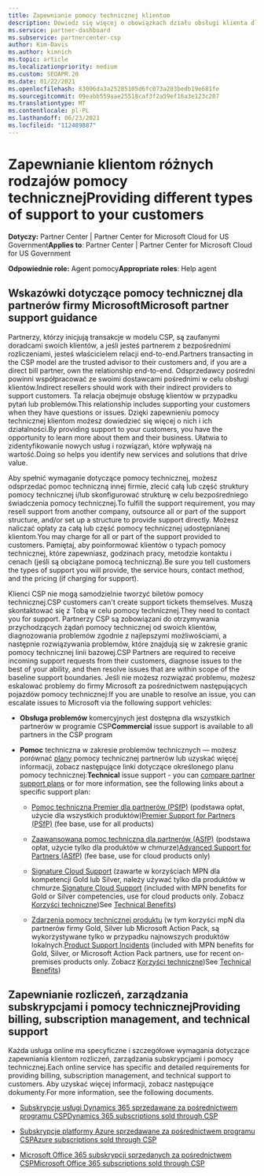 ```yaml
---
title: Zapewnianie pomocy technicznej klientom
description: Dowiedz się więcej o obowiązkach działu obsługi klienta dla partnerów w programie CSP. Obejmuje pomoc techniczną w zakresie rozliczeń, zarządzania subskrypcjami i problemów technicznych.
ms.service: partner-dashboard
ms.subservice: partnercenter-csp
author: Kim-Davis
ms.author: kimnich
ms.topic: article
ms.localizationpriority: medium
ms.custom: SEOAPR.20
ms.date: 01/22/2021
ms.openlocfilehash: 83006da3a25285105d6fc073a203bedb19e681fe
ms.sourcegitcommit: 09eabb559aae25518caf3f2a59ef16a3e123c207
ms.translationtype: MT
ms.contentlocale: pl-PL
ms.lasthandoff: 06/23/2021
ms.locfileid: "112489887"
---
```

# <a name="providing-different-types-of-support-to-your-customers"></a><span data-ttu-id="b8b09-104">Zapewnianie klientom różnych rodzajów pomocy technicznej</span><span class="sxs-lookup"><span data-stu-id="b8b09-104">Providing different types of support to your customers</span></span>

<span data-ttu-id="b8b09-105">**Dotyczy:** Partner Center | Partner Center for Microsoft Cloud for US Government</span><span class="sxs-lookup"><span data-stu-id="b8b09-105">**Applies to**: Partner Center | Partner Center for Microsoft Cloud for US Government</span></span>

<span data-ttu-id="b8b09-106">**Odpowiednie role:** Agent pomocy</span><span class="sxs-lookup"><span data-stu-id="b8b09-106">**Appropriate roles**: Help agent</span></span>

## <a name="microsoft-partner-support-guidance"></a><span data-ttu-id="b8b09-107">Wskazówki dotyczące pomocy technicznej dla partnerów firmy Microsoft</span><span class="sxs-lookup"><span data-stu-id="b8b09-107">Microsoft partner support guidance</span></span>

<span data-ttu-id="b8b09-108">Partnerzy, którzy inicjują transakcje w modelu CSP, są zaufanymi doradcami swoich klientów, a jeśli jesteś partnerem z bezpośrednimi rozliczeniami, jesteś właścicielem relacji end-to-end.</span><span class="sxs-lookup"><span data-stu-id="b8b09-108">Partners transacting in the CSP model are the trusted advisor to their customers and, if you are a direct bill partner, own the relationship end-to-end.</span></span> <span data-ttu-id="b8b09-109">Odsprzedawcy pośredni powinni współpracować ze swoimi dostawcami pośrednimi w celu obsługi klientów.</span><span class="sxs-lookup"><span data-stu-id="b8b09-109">Indirect resellers should work with their indirect providers to support customers.</span></span> <span data-ttu-id="b8b09-110">Ta relacja obejmuje obsługę klientów w przypadku pytań lub problemów.</span><span class="sxs-lookup"><span data-stu-id="b8b09-110">This relationship includes supporting your customers when they have questions or issues.</span></span> <span data-ttu-id="b8b09-111">Dzięki zapewnieniu pomocy technicznej klientom możesz dowiedzieć się więcej o nich i ich działalności.</span><span class="sxs-lookup"><span data-stu-id="b8b09-111">By providing support to your customers, you have the opportunity to learn more about them and their business.</span></span> <span data-ttu-id="b8b09-112">Ułatwia to zidentyfikowanie nowych usług i rozwiązań, które wpływają na wartość.</span><span class="sxs-lookup"><span data-stu-id="b8b09-112">Doing so helps you identify new services and solutions that drive value.</span></span>

<span data-ttu-id="b8b09-113">Aby spełnić wymaganie dotyczące pomocy technicznej, możesz odsprzedać pomoc techniczną innej firmie, zlecić całą lub część struktury pomocy technicznej i/lub skonfigurować strukturę w celu bezpośredniego świadczenia pomocy technicznej.</span><span class="sxs-lookup"><span data-stu-id="b8b09-113">To fulfill the support requirement, you may resell support from another company, outsource all or part of the support structure, and/or set up a structure to provide support directly.</span></span> <span data-ttu-id="b8b09-114">Możesz naliczać opłaty za całą lub część pomocy technicznej udostępnianej klientom.</span><span class="sxs-lookup"><span data-stu-id="b8b09-114">You may charge for all or part of the support provided to customers.</span></span> <span data-ttu-id="b8b09-115">Pamiętaj, aby poinformować klientów o typach pomocy technicznej, które zapewniasz, godzinach pracy, metodzie kontaktu i cenach (jeśli są obciążane pomocą techniczną).</span><span class="sxs-lookup"><span data-stu-id="b8b09-115">Be sure you tell customers the types of support you will provide, the service hours, contact method, and the pricing (if charging for support).</span></span>

<span data-ttu-id="b8b09-116">Klienci CSP nie mogą samodzielnie tworzyć biletów pomocy technicznej.</span><span class="sxs-lookup"><span data-stu-id="b8b09-116">CSP customers can't create support tickets themselves.</span></span> <span data-ttu-id="b8b09-117">Muszą skontaktować się z Tobą w celu pomocy technicznej.</span><span class="sxs-lookup"><span data-stu-id="b8b09-117">They need to contact you for support.</span></span> <span data-ttu-id="b8b09-118">Partnerzy CSP są zobowiązani do otrzymywania przychodzących żądań pomocy technicznej od swoich klientów, diagnozowania problemów zgodnie z najlepszymi możliwościami, a następnie rozwiązywania problemów, które znajdują się w zakresie granic pomocy technicznej linii bazowej.</span><span class="sxs-lookup"><span data-stu-id="b8b09-118">CSP Partners are required to receive incoming support requests from their customers, diagnose issues to the best of your ability, and then resolve issues that are within scope of the baseline support boundaries.</span></span> <span data-ttu-id="b8b09-119">Jeśli nie możesz rozwiązać problemu, możesz eskalować problemy do firmy Microsoft za pośrednictwem następujących pojazdów pomocy technicznej:</span><span class="sxs-lookup"><span data-stu-id="b8b09-119">If you are unable to resolve an issue, you can escalate issues to Microsoft via the following support vehicles:</span></span>

- <span data-ttu-id="b8b09-120">**Obsługa problemów** komercyjnych jest dostępna dla wszystkich partnerów w programie CSP</span><span class="sxs-lookup"><span data-stu-id="b8b09-120">**Commercial** issue support is available to all partners in the CSP program</span></span>

- <span data-ttu-id="b8b09-121">**Pomoc** techniczna w zakresie problemów technicznych — możesz porównać [plany](https://partner.microsoft.com/support/partnersupport) pomocy technicznej partnerów lub uzyskać więcej informacji, zobacz następujące linki dotyczące określonego planu pomocy technicznej:</span><span class="sxs-lookup"><span data-stu-id="b8b09-121">**Technical** issue support - you can [compare partner support plans](https://partner.microsoft.com/support/partnersupport) or for more information, see the following links  about a specific support plan:</span></span>

  - <span data-ttu-id="b8b09-122">[Pomoc techniczna Premier dla partnerów (PSfP)](https://partner.microsoft.com/support/microsoft-services-premier-support) (podstawa opłat, użycie dla wszystkich produktów)</span><span class="sxs-lookup"><span data-stu-id="b8b09-122">[Premier Support for Partners (PSfP)](https://partner.microsoft.com/support/microsoft-services-premier-support) (fee base, use for all products)</span></span>

  - <span data-ttu-id="b8b09-123">[Zaawansowana pomoc techniczna dla partnerów (ASfP)](https://partner.microsoft.com/support/advanced-cloud-support) (podstawa opłat, użycie tylko dla produktów w chmurze)</span><span class="sxs-lookup"><span data-stu-id="b8b09-123">[Advanced Support for Partners (ASfP)](https://partner.microsoft.com/support/advanced-cloud-support) (fee base, use for cloud products only)</span></span>

  - <span data-ttu-id="b8b09-124">[Signature Cloud Support](manage-your-partner-network-benefits.md) (zawarte w korzyściach MPN dla kompetencji Gold lub Silver, należy używać tylko dla produktów w chmurze.</span><span class="sxs-lookup"><span data-stu-id="b8b09-124">[Signature Cloud Support](manage-your-partner-network-benefits.md) (included with MPN benefits for Gold or Silver competencies, use for cloud products only.</span></span> <span data-ttu-id="b8b09-125">Zobacz [Korzyści techniczne](mpn-benefits-technical-support.md))</span><span class="sxs-lookup"><span data-stu-id="b8b09-125">See [Technical Benefits](mpn-benefits-technical-support.md))</span></span>

  - <span data-ttu-id="b8b09-126">[Zdarzenia pomocy technicznej produktu](manage-your-partner-network-benefits.md) (w tym korzyści mpN dla partnerów firmy Gold, Silver lub Microsoft Action Pack, są wykorzystywane tylko w przypadku najnowszych produktów lokalnych.</span><span class="sxs-lookup"><span data-stu-id="b8b09-126">[Product Support Incidents](manage-your-partner-network-benefits.md) (included with MPN benefits for Gold, Silver, or Microsoft Action Pack partners, use for recent on-premises products only.</span></span> <span data-ttu-id="b8b09-127">Zobacz [Korzyści techniczne](mpn-benefits-technical-support.md))</span><span class="sxs-lookup"><span data-stu-id="b8b09-127">See [Technical Benefits](mpn-benefits-technical-support.md))</span></span>

## <a name="providing-billing-subscription-management-and-technical-support"></a><span data-ttu-id="b8b09-128">Zapewnianie rozliczeń, zarządzania subskrypcjami i pomocy technicznej</span><span class="sxs-lookup"><span data-stu-id="b8b09-128">Providing billing, subscription management, and technical support</span></span> 

<span data-ttu-id="b8b09-129">Każda usługa online ma specyficzne i szczegółowe wymagania dotyczące zapewniania klientom rozliczeń, zarządzania subskrypcjami i pomocy technicznej.</span><span class="sxs-lookup"><span data-stu-id="b8b09-129">Each online service has specific and detailed requirements for providing billing, subscription management, and technical support to customers.</span></span> <span data-ttu-id="b8b09-130">Aby uzyskać więcej informacji, zobacz następujące dokumenty.</span><span class="sxs-lookup"><span data-stu-id="b8b09-130">For more information, see the following documents.</span></span>

- [<span data-ttu-id="b8b09-131">Subskrypcje usługi Dynamics 365 sprzedawane za pośrednictwem programu CSP</span><span class="sxs-lookup"><span data-stu-id="b8b09-131">Dynamics 365 subscriptions sold through CSP</span></span>](https://www.microsoftpartnercommunity.com/t5/CSP/Microsoft-Partner-Support-Guidance/m-p/5262#M30)

- [<span data-ttu-id="b8b09-132">Subskrypcje platformy Azure sprzedawane za pośrednictwem programu CSP</span><span class="sxs-lookup"><span data-stu-id="b8b09-132">Azure subscriptions sold through CSP</span></span>](https://www.microsoftpartnercommunity.com/t5/CSP/Microsoft-Partner-Support-Guidance/m-p/5263#M31)

- [<span data-ttu-id="b8b09-133">Microsoft Office 365 subskrypcji sprzedanych za pośrednictwem CSP</span><span class="sxs-lookup"><span data-stu-id="b8b09-133">Microsoft Office 365 subscriptions sold through CSP</span></span>](https://www.microsoftpartnercommunity.com/t5/CSP/Microsoft-Partner-Support-Guidance/m-p/5264#M32)

